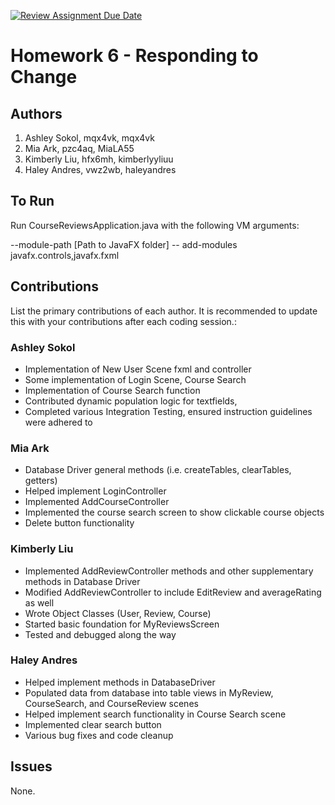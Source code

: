 [![Review Assignment Due Date](https://classroom.github.com/assets/deadline-readme-button-24ddc0f5d75046c5622901739e7c5dd533143b0c8e959d652212380cedb1ea36.svg)](https://classroom.github.com/a/DC1SF4uZ)
# Homework 6 - Responding to Change

## Authors
1) Ashley Sokol, mqx4vk, mqx4vk
2) Mia Ark, pzc4aq, MiaLA55
3) Kimberly Liu, hfx6mh, kimberlyyliuu
4) Haley Andres, vwz2wb, haleyandres

## To Run
Run CourseReviewsApplication.java with the following VM arguments:

--module-path [Path to JavaFX folder] -- add-modules javafx.controls,javafx.fxml

## Contributions

List the primary contributions of each author. It is recommended to update this with your contributions after each coding session.:

### Ashley Sokol

* Implementation of New User Scene fxml and controller
* Some implementation of Login Scene, Course Search
* Implementation of Course Search function
* Contributed dynamic population logic for textfields, 
* Completed various Integration Testing, ensured instruction guidelines were adhered to

### Mia Ark

* Database Driver general methods (i.e. createTables, clearTables, getters)
* Helped implement LoginController
* Implemented AddCourseController
* Implemented the course search screen to show clickable course objects
* Delete button functionality

### Kimberly Liu

* Implemented AddReviewController methods and other supplementary methods in Database Driver
* Modified AddReviewController to include EditReview and averageRating as well
* Wrote Object Classes (User, Review, Course)
* Started basic foundation for MyReviewsScreen 
* Tested and debugged along the way

### Haley Andres

* Helped implement methods in DatabaseDriver
* Populated data from database into table views in MyReview, CourseSearch, and CourseReview scenes
* Helped implement search functionality in Course Search scene
* Implemented clear search button
* Various bug fixes and code cleanup

## Issues

None.

